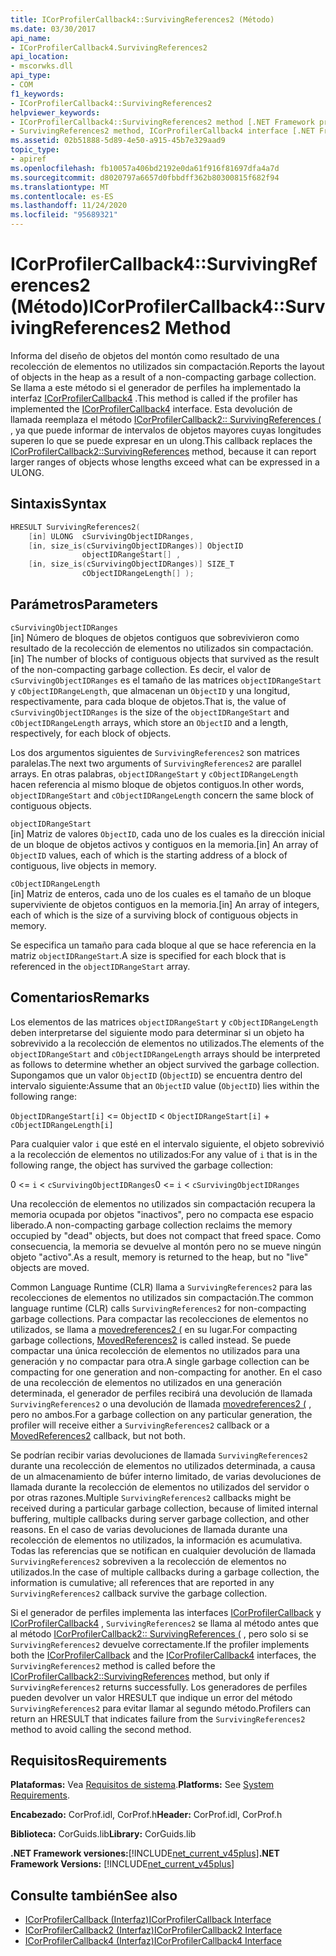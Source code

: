 ```yaml
---
title: ICorProfilerCallback4::SurvivingReferences2 (Método)
ms.date: 03/30/2017
api_name:
- ICorProfilerCallback4.SurvivingReferences2
api_location:
- mscorwks.dll
api_type:
- COM
f1_keywords:
- ICorProfilerCallback4::SurvivingReferences2
helpviewer_keywords:
- ICorProfilerCallback4::SurvivingReferences2 method [.NET Framework profiling]
- SurvivingReferences2 method, ICorProfilerCallback4 interface [.NET Framework profiling]
ms.assetid: 02b51888-5d89-4e50-a915-45b7e329aad9
topic_type:
- apiref
ms.openlocfilehash: fb10057a406bd2192e0da61f916f81697dfa4a7d
ms.sourcegitcommit: d8020797a6657d0fbbdff362b80300815f682f94
ms.translationtype: MT
ms.contentlocale: es-ES
ms.lasthandoff: 11/24/2020
ms.locfileid: "95689321"
---
```

# <a name="icorprofilercallback4survivingreferences2-method"></a><span data-ttu-id="5bc2c-102">ICorProfilerCallback4::SurvivingReferences2 (Método)</span><span class="sxs-lookup"><span data-stu-id="5bc2c-102">ICorProfilerCallback4::SurvivingReferences2 Method</span></span>

<span data-ttu-id="5bc2c-103">Informa del diseño de objetos del montón como resultado de una recolección de elementos no utilizados sin compactación.</span><span class="sxs-lookup"><span data-stu-id="5bc2c-103">Reports the layout of objects in the heap as a result of a non-compacting garbage collection.</span></span> <span data-ttu-id="5bc2c-104">Se llama a este método si el generador de perfiles ha implementado la interfaz [ICorProfilerCallback4](icorprofilercallback4-interface.md) .</span><span class="sxs-lookup"><span data-stu-id="5bc2c-104">This method is called if the profiler has implemented the [ICorProfilerCallback4](icorprofilercallback4-interface.md) interface.</span></span> <span data-ttu-id="5bc2c-105">Esta devolución de llamada reemplaza el método [ICorProfilerCallback2:: SurvivingReferences (](icorprofilercallback2-survivingreferences-method.md) , ya que puede informar de intervalos de objetos mayores cuyas longitudes superen lo que se puede expresar en un ulong.</span><span class="sxs-lookup"><span data-stu-id="5bc2c-105">This callback replaces the [ICorProfilerCallback2::SurvivingReferences](icorprofilercallback2-survivingreferences-method.md) method, because it can report larger ranges of objects whose lengths exceed what can be expressed in a ULONG.</span></span>  
  
## <a name="syntax"></a><span data-ttu-id="5bc2c-106">Sintaxis</span><span class="sxs-lookup"><span data-stu-id="5bc2c-106">Syntax</span></span>  
  
```cpp  
HRESULT SurvivingReferences2(  
    [in] ULONG  cSurvivingObjectIDRanges,  
    [in, size_is(cSurvivingObjectIDRanges)] ObjectID  
                objectIDRangeStart[] ,  
    [in, size_is(cSurvivingObjectIDRanges)] SIZE_T  
                cObjectIDRangeLength[] );  
```  
  
## <a name="parameters"></a><span data-ttu-id="5bc2c-107">Parámetros</span><span class="sxs-lookup"><span data-stu-id="5bc2c-107">Parameters</span></span>  

 `cSurvivingObjectIDRanges`  
 <span data-ttu-id="5bc2c-108">[in] Número de bloques de objetos contiguos que sobrevivieron como resultado de la recolección de elementos no utilizados sin compactación.</span><span class="sxs-lookup"><span data-stu-id="5bc2c-108">[in] The number of blocks of contiguous objects that survived as the result of the non-compacting garbage collection.</span></span> <span data-ttu-id="5bc2c-109">Es decir, el valor de `cSurvivingObjectIDRanges` es el tamaño de las matrices `objectIDRangeStart` y `cObjectIDRangeLength`, que almacenan un `ObjectID` y una longitud, respectivamente, para cada bloque de objetos.</span><span class="sxs-lookup"><span data-stu-id="5bc2c-109">That is, the value of `cSurvivingObjectIDRanges` is the size of the `objectIDRangeStart` and `cObjectIDRangeLength` arrays, which store an `ObjectID` and a length, respectively, for each block of objects.</span></span>  
  
 <span data-ttu-id="5bc2c-110">Los dos argumentos siguientes de `SurvivingReferences2` son matrices paralelas.</span><span class="sxs-lookup"><span data-stu-id="5bc2c-110">The next two arguments of `SurvivingReferences2` are parallel arrays.</span></span> <span data-ttu-id="5bc2c-111">En otras palabras, `objectIDRangeStart` y `cObjectIDRangeLength` hacen referencia al mismo bloque de objetos contiguos.</span><span class="sxs-lookup"><span data-stu-id="5bc2c-111">In other words, `objectIDRangeStart` and `cObjectIDRangeLength` concern the same block of contiguous objects.</span></span>  
  
 `objectIDRangeStart`  
 <span data-ttu-id="5bc2c-112">[in] Matriz de valores `ObjectID`, cada uno de los cuales es la dirección inicial de un bloque de objetos activos y contiguos en la memoria.</span><span class="sxs-lookup"><span data-stu-id="5bc2c-112">[in] An array of `ObjectID` values, each of which is the starting address of a block of contiguous, live objects in memory.</span></span>  
  
 `cObjectIDRangeLength`  
 <span data-ttu-id="5bc2c-113">[in] Matriz de enteros, cada uno de los cuales es el tamaño de un bloque superviviente de objetos contiguos en la memoria.</span><span class="sxs-lookup"><span data-stu-id="5bc2c-113">[in] An array of integers, each of which is the size of a surviving block of contiguous objects in memory.</span></span>  
  
 <span data-ttu-id="5bc2c-114">Se especifica un tamaño para cada bloque al que se hace referencia en la matriz `objectIDRangeStart`.</span><span class="sxs-lookup"><span data-stu-id="5bc2c-114">A size is specified for each block that is referenced in the `objectIDRangeStart` array.</span></span>  
  
## <a name="remarks"></a><span data-ttu-id="5bc2c-115">Comentarios</span><span class="sxs-lookup"><span data-stu-id="5bc2c-115">Remarks</span></span>  

 <span data-ttu-id="5bc2c-116">Los elementos de las matrices `objectIDRangeStart` y `cObjectIDRangeLength` deben interpretarse del siguiente modo para determinar si un objeto ha sobrevivido a la recolección de elementos no utilizados.</span><span class="sxs-lookup"><span data-stu-id="5bc2c-116">The elements of the `objectIDRangeStart` and `cObjectIDRangeLength` arrays should be interpreted as follows to determine whether an object survived the garbage collection.</span></span> <span data-ttu-id="5bc2c-117">Supongamos que un valor `ObjectID` (`ObjectID`) se encuentra dentro del intervalo siguiente:</span><span class="sxs-lookup"><span data-stu-id="5bc2c-117">Assume that an `ObjectID` value (`ObjectID`) lies within the following range:</span></span>  
  
 `ObjectIDRangeStart[i]` <= `ObjectID` < `ObjectIDRangeStart[i]` + `cObjectIDRangeLength[i]`  
  
 <span data-ttu-id="5bc2c-118">Para cualquier valor `i` que esté en el intervalo siguiente, el objeto sobrevivió a la recolección de elementos no utilizados:</span><span class="sxs-lookup"><span data-stu-id="5bc2c-118">For any value of `i` that is in the following range, the object has survived the garbage collection:</span></span>  
  
 <span data-ttu-id="5bc2c-119">0 <= `i` < `cSurvivingObjectIDRanges`</span><span class="sxs-lookup"><span data-stu-id="5bc2c-119">0 <= `i` < `cSurvivingObjectIDRanges`</span></span>  
  
 <span data-ttu-id="5bc2c-120">Una recolección de elementos no utilizados sin compactación recupera la memoria ocupada por objetos "inactivos", pero no compacta ese espacio liberado.</span><span class="sxs-lookup"><span data-stu-id="5bc2c-120">A non-compacting garbage collection reclaims the memory occupied by "dead" objects, but does not compact that freed space.</span></span> <span data-ttu-id="5bc2c-121">Como consecuencia, la memoria se devuelve al montón pero no se mueve ningún objeto "activo".</span><span class="sxs-lookup"><span data-stu-id="5bc2c-121">As a result, memory is returned to the heap, but no "live" objects are moved.</span></span>  
  
 <span data-ttu-id="5bc2c-122">Common Language Runtime (CLR) llama a `SurvivingReferences2` para las recolecciones de elementos no utilizados sin compactación.</span><span class="sxs-lookup"><span data-stu-id="5bc2c-122">The common language runtime (CLR) calls `SurvivingReferences2` for non-compacting garbage collections.</span></span> <span data-ttu-id="5bc2c-123">Para compactar las recolecciones de elementos no utilizados, se llama a [movedreferences2 (](icorprofilercallback4-movedreferences2-method.md) en su lugar.</span><span class="sxs-lookup"><span data-stu-id="5bc2c-123">For compacting garbage collections, [MovedReferences2](icorprofilercallback4-movedreferences2-method.md) is called instead.</span></span> <span data-ttu-id="5bc2c-124">Se puede compactar una única recolección de elementos no utilizados para una generación y no compactar para otra.</span><span class="sxs-lookup"><span data-stu-id="5bc2c-124">A single garbage collection can be compacting for one generation and non-compacting for another.</span></span> <span data-ttu-id="5bc2c-125">En el caso de una recolección de elementos no utilizados en una generación determinada, el generador de perfiles recibirá una devolución de llamada `SurvivingReferences2` o una devolución de llamada [movedreferences2 (](icorprofilercallback4-movedreferences2-method.md) , pero no ambos.</span><span class="sxs-lookup"><span data-stu-id="5bc2c-125">For a garbage collection on any particular generation, the profiler will receive either a `SurvivingReferences2` callback or a [MovedReferences2](icorprofilercallback4-movedreferences2-method.md) callback, but not both.</span></span>  
  
 <span data-ttu-id="5bc2c-126">Se podrían recibir varias devoluciones de llamada `SurvivingReferences2` durante una recolección de elementos no utilizados determinada, a causa de un almacenamiento de búfer interno limitado, de varias devoluciones de llamada durante la recolección de elementos no utilizados del servidor o por otras razones.</span><span class="sxs-lookup"><span data-stu-id="5bc2c-126">Multiple `SurvivingReferences2` callbacks might be received during a particular garbage collection, because of limited internal buffering, multiple callbacks during server garbage collection, and other reasons.</span></span> <span data-ttu-id="5bc2c-127">En el caso de varias devoluciones de llamada durante una recolección de elementos no utilizados, la información es acumulativa. Todas las referencias que se notifican en cualquier devolución de llamada `SurvivingReferences2` sobreviven a la recolección de elementos no utilizados.</span><span class="sxs-lookup"><span data-stu-id="5bc2c-127">In the case of multiple callbacks during a garbage collection, the information is cumulative; all references that are reported in any `SurvivingReferences2` callback survive the garbage collection.</span></span>  
  
 <span data-ttu-id="5bc2c-128">Si el generador de perfiles implementa las interfaces [ICorProfilerCallback](icorprofilercallback-interface.md) y [ICorProfilerCallback4](icorprofilercallback4-interface.md) , `SurvivingReferences2` se llama al método antes que al método [ICorProfilerCallback2:: SurvivingReferences (](icorprofilercallback2-survivingreferences-method.md) , pero solo si se `SurvivingReferences2` devuelve correctamente.</span><span class="sxs-lookup"><span data-stu-id="5bc2c-128">If the profiler implements both the [ICorProfilerCallback](icorprofilercallback-interface.md) and the [ICorProfilerCallback4](icorprofilercallback4-interface.md) interfaces, the `SurvivingReferences2` method is called before the [ICorProfilerCallback2::SurvivingReferences](icorprofilercallback2-survivingreferences-method.md) method, but only if `SurvivingReferences2` returns successfully.</span></span> <span data-ttu-id="5bc2c-129">Los generadores de perfiles pueden devolver un valor HRESULT que indique un error del método `SurvivingReferences2` para evitar llamar al segundo método.</span><span class="sxs-lookup"><span data-stu-id="5bc2c-129">Profilers can return an HRESULT that indicates failure from the `SurvivingReferences2` method to avoid calling the second method.</span></span>  
  
## <a name="requirements"></a><span data-ttu-id="5bc2c-130">Requisitos</span><span class="sxs-lookup"><span data-stu-id="5bc2c-130">Requirements</span></span>  

 <span data-ttu-id="5bc2c-131">**Plataformas:** Vea [Requisitos de sistema](../../get-started/system-requirements.md).</span><span class="sxs-lookup"><span data-stu-id="5bc2c-131">**Platforms:** See [System Requirements](../../get-started/system-requirements.md).</span></span>  
  
 <span data-ttu-id="5bc2c-132">**Encabezado:** CorProf.idl, CorProf.h</span><span class="sxs-lookup"><span data-stu-id="5bc2c-132">**Header:** CorProf.idl, CorProf.h</span></span>  
  
 <span data-ttu-id="5bc2c-133">**Biblioteca:** CorGuids.lib</span><span class="sxs-lookup"><span data-stu-id="5bc2c-133">**Library:** CorGuids.lib</span></span>  
  
 <span data-ttu-id="5bc2c-134">**.NET Framework versiones:**[!INCLUDE[net_current_v45plus](../../../../includes/net-current-v45plus-md.md)]</span><span class="sxs-lookup"><span data-stu-id="5bc2c-134">**.NET Framework Versions:** [!INCLUDE[net_current_v45plus](../../../../includes/net-current-v45plus-md.md)]</span></span>  
  
## <a name="see-also"></a><span data-ttu-id="5bc2c-135">Consulte también</span><span class="sxs-lookup"><span data-stu-id="5bc2c-135">See also</span></span>

- [<span data-ttu-id="5bc2c-136">ICorProfilerCallback (Interfaz)</span><span class="sxs-lookup"><span data-stu-id="5bc2c-136">ICorProfilerCallback Interface</span></span>](icorprofilercallback-interface.md)
- [<span data-ttu-id="5bc2c-137">ICorProfilerCallback2 (Interfaz)</span><span class="sxs-lookup"><span data-stu-id="5bc2c-137">ICorProfilerCallback2 Interface</span></span>](icorprofilercallback2-interface.md)
- [<span data-ttu-id="5bc2c-138">ICorProfilerCallback4 (Interfaz)</span><span class="sxs-lookup"><span data-stu-id="5bc2c-138">ICorProfilerCallback4 Interface</span></span>](icorprofilercallback4-interface.md)
